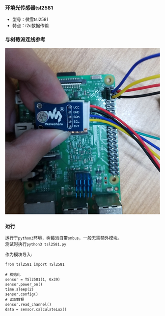 ### 环境光传感器tsl2581
* 型号：微雪tsl2581
* 特点：i2c数据传输

### 与树莓派连线参考
![连线](connection.jpg)

### 运行
运行于`python3`环境，树莓派自带`smbus`，一般无需额外模块。<br>
测试时执行`python3 tsl2581.py`

作为模块导入:
```
from tsl2581 import TSl2581

# 初始化
sensor = TSl2581(1, 0x39)
sensor.power_on()
time.sleep(2)
sensor.config()
# 读取数据
sensor.read_channel()
data = sensor.calculateLux()
```
